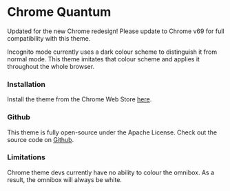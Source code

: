 # Chrome Quantum

Updated for the new Chrome redesign! Please update to Chrome v69 for full compatibility with this theme. 

Incognito mode currently uses a dark colour scheme to distinguish it from normal mode. This theme imitates that colour scheme and applies it throughout the whole browser.

### Installation
Install the theme from the Chrome Web Store [here](https://chrome.google.com/webstore/detail/).

### Github
This theme is fully open-source under the Apache License. Check out the source code on [Github](https://github.com/netdrg/Chrome-Theme-DarkBlue/).

### Limitations
Chrome theme devs currently have no ability to colour the omnibox. As a result, the omnibox will always be white.
